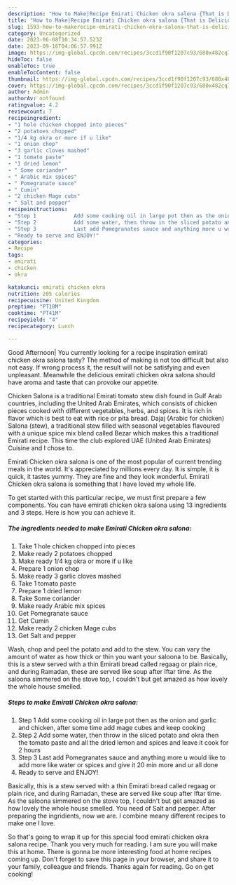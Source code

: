 ```yaml
---
description: "How to Make|Recipe Emirati Chicken okra salona {That is Delicious"
title: "How to Make|Recipe Emirati Chicken okra salona {That is Delicious"
slug: 1593-how-to-makerecipe-emirati-chicken-okra-salona-that-is-delicious
category: Uncategorized
date: 2023-06-08T10:34:57.523Z
date: 2023-09-16T04:06:57.991Z
image: https://img-global.cpcdn.com/recipes/3ccd1f90f1207c93/680x482cq70/emirati-chicken-okra-salona-recipe-main-photo.jpg
hideToc: false
enableToc: true
enableTocContent: false
thumbnail: https://img-global.cpcdn.com/recipes/3ccd1f90f1207c93/680x482cq70/emirati-chicken-okra-salona-recipe-main-photo.jpg
cover: https://img-global.cpcdn.com/recipes/3ccd1f90f1207c93/680x482cq70/emirati-chicken-okra-salona-recipe-main-photo.jpg
author: Admin
authorAv: notfound
ratingvalue: 4.2
reviewcount: 7
recipeingredient:
- "1 hole chicken chopped into pieces"
- "2 potatoes chopped"
- "1/4 kg okra or more if u like"
- "1 onion chop"
- "3 garlic cloves mashed"
- "1 tomato paste"
- "1 dried lemon"
- " Some coriander"
- " Arabic mix spices"
- " Pomegranate sauce"
- " Cumin"
- "2 chicken Mage cubs"
- " Salt and pepper"
recipeinstructions:
- "Step 1            Add some cooking oil in large pot then as the onion and garlic and chicken, after some time add mage cubes and keep cooking"
- "Step 2            Add some water, then throw in the sliced potato and okra then the tomato paste and all the dried lemon and spices and leave it cook for 2 hours"
- "Step 3            Last add Pomegranates sauce and anything more u would like to add more like water or spices and give it 20 min more and ur all done"
- "Ready to serve and ENJOY!"
categories:
- Recipe
tags:
- emirati
- chicken
- okra

katakunci: emirati chicken okra 
nutrition: 205 calories
recipecuisine: United Kingdom
preptime: "PT10M"
cooktime: "PT41M"
recipeyield: "4"
recipecategory: Lunch

---
```



Good Afternoon| You currently looking for a recipe inspiration emirati chicken okra salona tasty? The method of making is not too difficult but also not easy. If wrong process it, the result will not be satisfying and even unpleasant. Meanwhile the delicious emirati chicken okra salona should have aroma and taste that can provoke our appetite.





Chicken Salona is a traditional Emirati tomato stew dish found in Gulf Arab countries, including the United Arab Emirates, which consists of chicken pieces cooked with different vegetables, herbs, and spices. It is rich in flavor which is best to eat with rice or pita bread. Dajaj (Arabic for chicken) Salona (stew), a traditional stew filled with seasonal vegetables flavoured with a unique spice mix blend called Bezar which makes this a traditional Emirati recipe. This time the club explored UAE (United Arab Emirates) Cuisine and I chose to.

Emirati Chicken okra salona is one of the most popular of current trending meals in the world. It's appreciated by millions every day. It is simple, it is quick, it tastes yummy. They are fine and they look wonderful. Emirati Chicken okra salona is something that I have loved my whole life.


To get started with this particular recipe, we must first prepare a few components. You can have emirati chicken okra salona using 13 ingredients and 3 steps. Here is how you can achieve it.

<!--inarticleads1-->

##### The ingredients needed to make Emirati Chicken okra salona:

1. Take 1 hole chicken chopped into pieces
1. Make ready 2 potatoes chopped
1. Make ready 1/4 kg okra or more if u like
1. Prepare 1 onion chop
1. Make ready 3 garlic cloves mashed
1. Take 1 tomato paste
1. Prepare 1 dried lemon
1. Take  Some coriander
1. Make ready  Arabic mix spices
1. Get  Pomegranate sauce
1. Get  Cumin
1. Make ready 2 chicken Mage cubs
1. Get  Salt and pepper


Wash, chop and peel the potato and add to the stew. You can vary the amount of water as how thick or thin you want your saloona to be. Basically, this is a stew served with a thin Emirati bread called regaag or plain rice, and during Ramadan, these are served like soup after Iftar time. As the saloona simmered on the stove top, I couldn&#39;t but get amazed as how lovely the whole house smelled. 

<!--inarticleads2-->

##### Steps to make Emirati Chicken okra salona:

1. Step 1            Add some cooking oil in large pot then as the onion and garlic and chicken, after some time add mage cubes and keep cooking
1. Step 2            Add some water, then throw in the sliced potato and okra then the tomato paste and all the dried lemon and spices and leave it cook for 2 hours
1. Step 3            Last add Pomegranates sauce and anything more u would like to add more like water or spices and give it 20 min more and ur all done
1. Ready to serve and ENJOY!

Basically, this is a stew served with a thin Emirati bread called regaag or plain rice, and during Ramadan, these are served like soup after Iftar time. As the saloona simmered on the stove top, I couldn&#39;t but get amazed as how lovely the whole house smelled. You need of Salt and pepper. After preparing the ingridients, now we are. I combine meany different recipes to make one I love. 

So that's going to wrap it up for this special food emirati chicken okra salona recipe. Thank you very much for reading. I am sure you will make this at home. There is gonna be more interesting food at home recipes coming up. Don't forget to save this page in your browser, and share it to your family, colleague and friends. Thanks again for reading. Go on get cooking!

